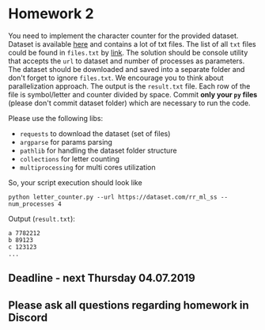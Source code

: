 # Homework 2

You need to implement the character counter for the provided dataset. Dataset is available [here](http://ps2.railsreactor.net/datasets/wikipedia_articles/) and contains a lot of txt files. The list of all `txt` files could be found in `files.txt` by [link](http://ps2.railsreactor.net/datasets/wikipedia_articles/files.txt). The solution should be console utility that accepts the `url` to dataset and number of processes as parameters.
The dataset should be downloaded and saved into a separate folder and don't forget to ignore `files.txt`. We encourage you to think about parallelization approach. The output is the `result.txt` file. Each row of the file is symbol/letter and counter divided by space. Commit **only your `py` files** (please don't commit dataset folder) which are necessary to run the code.

Please use the following libs:
- `requests` to download the dataset (set of files)
- `argparse` for params parsing
- `pathlib` for handling the dataset folder structure
- `collections` for letter counting
- `multiprocessing` for multi cores utilization


So, your script execution should look like
```
python letter_counter.py --url https://dataset.com/rr_ml_ss --num_processes 4
```

Output (`result.txt`):
```
a 7782212
b 89123
c 123123
...
```

## Deadline - next Thursday 04.07.2019

## Please ask all questions regarding homework in Discord
